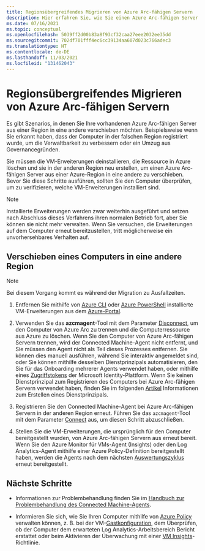```yaml
---
title: Regionsübergreifendes Migrieren von Azure Arc-fähigen Servern
description: Hier erfahren Sie, wie Sie einen Azure Arc-fähigen Server aus einer Region in eine andere verschieben.
ms.date: 07/16/2021
ms.topic: conceptual
ms.openlocfilehash: 5039ff2d00b83a8f93cf32caa27eee2032ee35dd
ms.sourcegitcommit: 702df701fff4ec6cc39134aa607d023c766adec3
ms.translationtype: HT
ms.contentlocale: de-DE
ms.lasthandoff: 11/03/2021
ms.locfileid: "131462043"
---
```

# <a name="how-to-migrate-azure-arc-enabled-servers-across-regions"></a>Regionsübergreifendes Migrieren von Azure Arc-fähigen Servern

Es gibt Szenarios, in denen Sie Ihre vorhandenen Azure Arc-fähigen Server aus einer Region in eine andere verschieben möchten. Beispielsweise wenn Sie erkannt haben, dass der Computer in der falschen Region registriert wurde, um die Verwaltbarkeit zu verbessern oder ein Umzug aus Governancegründen.

Sie müssen die VM-Erweiterungen deinstallieren, die Ressource in Azure löschen und sie in der anderen Region neu erstellen, um einen Azure Arc-fähigen Server aus einer Azure-Region in eine andere zu verschieben. Bevor Sie diese Schritte ausführen, sollten Sie den Computer überprüfen, um zu verifizieren, welche VM-Erweiterungen installiert sind.

> [!NOTE]
> Installierte Erweiterungen werden zwar weiterhin ausgeführt und setzen nach Abschluss dieses Verfahrens ihren normalen Betrieb fort, aber Sie können sie nicht mehr verwalten. Wenn Sie versuchen, die Erweiterungen auf dem Computer erneut bereitzustellen, tritt möglicherweise ein unvorhersehbares Verhalten auf.

## <a name="move-machine-to-other-region"></a>Verschieben eines Computers in eine andere Region

> [!NOTE]
> Bei diesem Vorgang kommt es während der Migration zu Ausfallzeiten.

1. Entfernen Sie mithilfe von [Azure CLI](manage-vm-extensions-cli.md#remove-extensions) oder [Azure PowerShell](manage-vm-extensions-powershell.md#remove-extensions) installierte VM-Erweiterungen aus dem [Azure-Portal](manage-vm-extensions-portal.md#remove-extensions).

2. Verwenden Sie das **azcmagent**-Tool mit dem Parameter [Disconnect](manage-agent.md#disconnect), um den Computer von Azure Arc zu trennen und die Computerressource aus Azure zu löschen. Wenn Sie den Computer von Azure Arc-fähigen Servern trennen, wird der Connected Machine-Agent nicht entfernt, und Sie müssen den Agent nicht als Teil dieses Prozesses entfernen. Sie können dies manuell ausführen, während Sie interaktiv angemeldet sind, oder Sie können mithilfe desselben Dienstprinzipals automatisieren, den Sie für das Onboarding mehrerer Agents verwendet haben, oder mithilfe eines [Zugriffstokens](../../active-directory/develop/access-tokens.md) der Microsoft Identity-Plattform. Wenn Sie keinen Dienstprinzipal zum Registrieren des Computers bei Azure Arc-fähigen Servern verwendet haben, finden Sie im folgenden [Artikel](onboard-service-principal.md#create-a-service-principal-for-onboarding-at-scale) Informationen zum Erstellen eines Dienstprinzipals.

3. Registrieren Sie den Connected Machine-Agent bei Azure Arc-fähigen Servern in der anderen Region erneut. Führen Sie das `azcmagent`-Tool mit dem Parameter [Connect](manage-agent.md#connect) aus, um diesen Schritt abzuschließen.

4. Stellen Sie die VM-Erweiterungen, die ursprünglich für den Computer bereitgestellt wurden, von Azure Arc-fähigen Servern aus erneut bereit. Wenn Sie den Azure Monitor für VMs-Agent (Insights) oder den Log Analytics-Agent mithilfe einer Azure Policy-Definition bereitgestellt haben, werden die Agents nach dem nächsten [Auswertungszyklus](../../governance/policy/how-to/get-compliance-data.md#evaluation-triggers) erneut bereitgestellt.

## <a name="next-steps"></a>Nächste Schritte

* Informationen zur Problembehandlung finden Sie im [Handbuch zur Problembehandlung des Connected Machine-Agents](troubleshoot-agent-onboard.md).

* Informieren Sie sich, wie Sie Ihren Computer mithilfe von [Azure Policy](../../governance/policy/overview.md) verwalten können, z. B. bei der VM-[Gastkonfiguration](../../governance/policy/concepts/guest-configuration.md), dem Überprüfen, ob der Computer dem erwarteten Log Analytics-Arbeitsbereich Bericht erstattet oder beim Aktivieren der Überwachung mit einer [VM Insights](../../azure-monitor/vm/vminsights-enable-policy.md)-Richtlinie.
